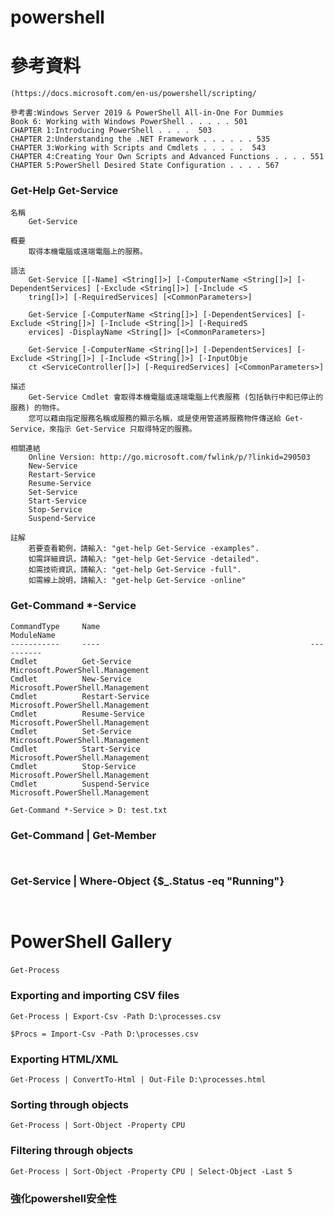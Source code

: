 # powershell

# 參考資料

```
(https://docs.microsoft.com/en-us/powershell/scripting/
```
```
參考書:Windows Server 2019 & PowerShell All-in-One For Dummies
Book 6: Working with Windows PowerShell . . . . . 501
CHAPTER 1:Introducing PowerShell . . . .  503
CHAPTER 2:Understanding the .NET Framework . . . . . . 535
CHAPTER 3:Working with Scripts and Cmdlets . . . . .  543
CHAPTER 4:Creating Your Own Scripts and Advanced Functions . . . . 551
CHAPTER 5:PowerShell Desired State Configuration . . . . 567
```
### Get-Help Get-Service
```
名稱
    Get-Service
    
概要
    取得本機電腦或遠端電腦上的服務。
  
語法
    Get-Service [[-Name] <String[]>] [-ComputerName <String[]>] [-DependentServices] [-Exclude <String[]>] [-Include <S
    tring[]>] [-RequiredServices] [<CommonParameters>]
    
    Get-Service [-ComputerName <String[]>] [-DependentServices] [-Exclude <String[]>] [-Include <String[]>] [-RequiredS
    ervices] -DisplayName <String[]> [<CommonParameters>]
    
    Get-Service [-ComputerName <String[]>] [-DependentServices] [-Exclude <String[]>] [-Include <String[]>] [-InputObje
    ct <ServiceController[]>] [-RequiredServices] [<CommonParameters>]
     
描述
    Get-Service Cmdlet 會取得本機電腦或遠端電腦上代表服務 (包括執行中和已停止的服務) 的物件。 
    您可以藉由指定服務名稱或服務的顯示名稱，或是使用管道將服務物件傳送給 Get-Service，來指示 Get-Service 只取得特定的服務。
    
相關連結
    Online Version: http://go.microsoft.com/fwlink/p/?linkid=290503
    New-Service 
    Restart-Service 
    Resume-Service 
    Set-Service 
    Start-Service 
    Stop-Service 
    Suspend-Service 

註解
    若要查看範例，請輸入: "get-help Get-Service -examples".
    如需詳細資訊，請輸入: "get-help Get-Service -detailed".
    如需技術資訊，請輸入: "get-help Get-Service -full".
    如需線上說明，請輸入: "get-help Get-Service -online"
```

### Get-Command *-Service

```
CommandType     Name                                               ModuleName                                          
-----------     ----                                               ----------                                          
Cmdlet          Get-Service                                        Microsoft.PowerShell.Management                     
Cmdlet          New-Service                                        Microsoft.PowerShell.Management                     
Cmdlet          Restart-Service                                    Microsoft.PowerShell.Management                     
Cmdlet          Resume-Service                                     Microsoft.PowerShell.Management                     
Cmdlet          Set-Service                                        Microsoft.PowerShell.Management                     
Cmdlet          Start-Service                                      Microsoft.PowerShell.Management                     
Cmdlet          Stop-Service                                       Microsoft.PowerShell.Management                     
Cmdlet          Suspend-Service                                    Microsoft.PowerShell.Management  
```
```
Get-Command *-Service > D: test.txt
```
### Get-Command | Get-Member

```


```
### Get-Service | Where-Object {$_.Status -eq "Running"}

```


```

# PowerShell Gallery 

### 

```
Get-Process

```


### Exporting and importing CSV files

```
Get-Process | Export-Csv -Path D:\processes.csv

$Procs = Import-Csv -Path D:\processes.csv
```


### Exporting HTML/XML
```
Get-Process | ConvertTo-Html | Out-File D:\processes.html
```


### Sorting through objects
```
Get-Process | Sort-Object -Property CPU
```


### Filtering through objects
```
Get-Process | Sort-Object -Property CPU | Select-Object -Last 5
```


### 強化powershell安全性
```


```


### 

```


```


### 

```


```


### 

```


```


### 

```


```


### 

```


```


### 

```


```


### 

```


```


### 

```


```


### 

```


```


### 

```


```


### 

```


```


### 

```


```


### 

```


```


### 

```


```


### 

```


```


### 

```


```


### 

```


```


### 

```


```


### 

```


```


### 

```


```


### 

```


```


### 

```


```


### 

```


```



